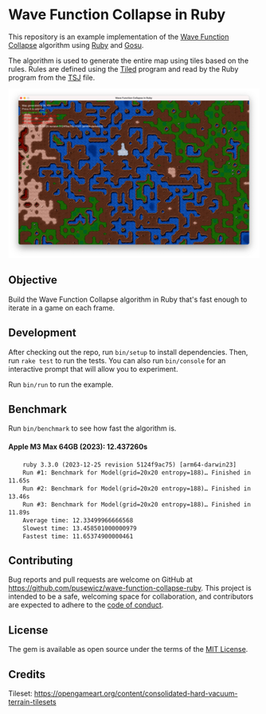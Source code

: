 # Wave Function Collapse in Ruby

This repository is an example implementation of the [Wave Function Collapse](https://github.com/mxgmn/WaveFunctionCollapse) algorithm using [Ruby](https://www.ruby-lang.org/) and [Gosu](https://www.libgosu.org/).

The algorithm is used to generate the entire map using tiles based on the rules. Rules are defined using the [Tiled](https://www.mapeditor.org/) program and read by the Ruby program from the [TSJ](https://github.com/pusewicz/wave-function-collapse-ruby/blob/main/assets/map.tsj) file.

![Wave Function Collapse in Ruby](assets/screenshot.png)

## Objective

Build the Wave Function Collapse algorithm in Ruby that's fast enough to iterate in a game on each frame.

## Development

After checking out the repo, run `bin/setup` to install dependencies. Then, run `rake test` to run the tests. You can also run `bin/console` for an interactive prompt that will allow you to experiment.

Run `bin/run` to run the example.

## Benchmark

Run `bin/benchmark` to see how fast the algorithm is.

#### Apple M3 Max 64GB (2023): 12.437260s

        ruby 3.3.0 (2023-12-25 revision 5124f9ac75) [arm64-darwin23]
        Run #1: Benchmark for Model(grid=20x20 entropy=188)… Finished in 11.65s
        Run #2: Benchmark for Model(grid=20x20 entropy=188)… Finished in 13.46s
        Run #3: Benchmark for Model(grid=20x20 entropy=188)… Finished in 11.89s
        Average time: 12.33499966666568
        Slowest time: 13.458501000000979
        Fastest time: 11.65374900000461

## Contributing

Bug reports and pull requests are welcome on GitHub at https://github.com/pusewicz/wave-function-collapse-ruby. This project is intended to be a safe, welcoming space for collaboration, and contributors are expected to adhere to the [code of conduct](https://github.com/pusewicz/wave-function-collapse-ruby/blob/main/CODE_OF_CONDUCT.md).

## License

The gem is available as open source under the terms of the [MIT License](https://opensource.org/licenses/MIT).

## Credits

Tileset: https://opengameart.org/content/consolidated-hard-vacuum-terrain-tilesets
